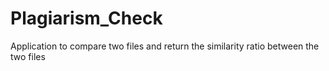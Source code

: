 # Plagiarism_Check
Application to compare two files and return the similarity ratio between the two files
